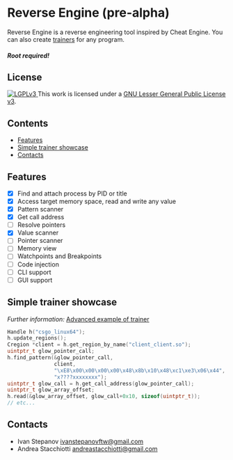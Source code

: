# Reverse Engine (pre-alpha)

Reverse Engine is a reverse engineering tool inspired by Cheat Engine.
You can also create [trainers](./trainer.cc) for any program.

##### Root required!

## License

<a rel="license" href="https://www.gnu.org/copyleft/lesser.html">
  <img alt="LGPLv3" style="border-width:0" src="https://www.gnu.org/graphics/lgplv3-88x31.png"/>
</a> This work is licensed under a <a rel="license" href="https://www.gnu.org/copyleft/lesser.html">GNU Lesser General Public License v3</a>.

## Contents

   * [Features](#features)
   * [Simple trainer showcase](#simple-trainer-showcase)
   * [Contacts](#contacts)

## Features

- [x] Find and attach process by PID or title
- [x] Access target memory space, read and write any value
- [x] Pattern scanner
- [x] Get call address
- [ ] Resolve pointers
- [x] Value scanner
- [ ] Pointer scanner
- [ ] Memory view
- [ ] Watchpoints and Breakpoints
- [ ] Code injection
- [ ] CLI support
- [ ] GUI support

## Simple trainer showcase
*Further information:* [Advanced example of trainer](./trainer.cc) 

```cpp
Handle h("csgo_linux64");
h.update_regions();
Cregion *client = h.get_region_by_name("client_client.so");
uintptr_t glow_pointer_call;
h.find_pattern(&glow_pointer_call,
               client,
               "\xE8\x00\x00\x00\x00\x48\x8b\x10\x48\xc1\xe3\x06\x44",
               "x????xxxxxxxx");
uintptr_t glow_call = h.get_call_address(glow_pointer_call);
uintptr_t glow_array_offset;
h.read(&glow_array_offset, glow_call+0x10, sizeof(uintptr_t));
// etc...
```

## Contacts

- Ivan Stepanov ivanstepanovftw@gmail.com
- Andrea Stacchiotti andreastacchiotti@gmail.com 

